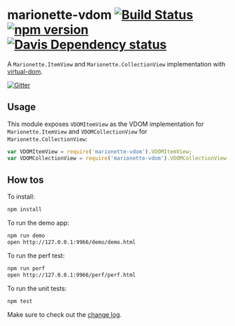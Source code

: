 # marionette-vdom [![Build Status](https://travis-ci.org/tiagorg/marionette-vdom.svg?branch=master)](https://travis-ci.org/tiagorg/marionette-vdom) [![npm version](https://badge.fury.io/js/marionette-vdom.svg)](http://badge.fury.io/js/marionette-vdom) [![Davis Dependency status](https://david-dm.org/tiagorg/marionette-vdom.svg)](https://david-dm.org/tiagorg/marionette-vdom)

A ```Marionette.ItemView``` and ```Marionette.CollectionView``` implementation with [virtual-dom](https://github.com/Matt-Esch/virtual-dom).

[![Gitter](https://badges.gitter.im/Join%20Chat.svg)](https://gitter.im/tiagorg/marionette-vdom?utm_source=badge&utm_medium=badge&utm_campaign=pr-badge&utm_content=badge)

## Usage

This module exposes ```VDOMItemView``` as the VDOM implementation for ```Marionette.ItemView``` and ```VDOMCollectionView``` for ```Marionette.CollectionView```:

```javascript
var VDOMItemView = require('marionette-vdom').VDOMItemView;
var VDOMCollectionView = require('marionette-vdom').VDOMCollectionView;
```

## How tos

To install:

```bash
npm install
```

To run the demo app:

```bash
npm run demo
open http://127.0.0.1:9966/demo/demo.html
```

To run the perf test:

```bash
npm run perf
open http://127.0.0.1:9966/perf/perf.html
```

To run the unit tests:

```bash
npm test
```

Make sure to check out the [change log](changelog.md).

